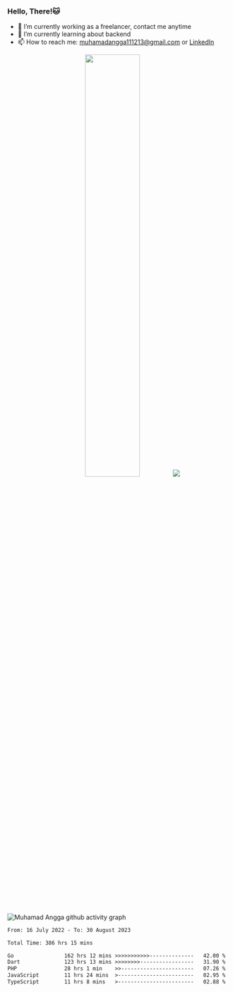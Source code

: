 
### Hello, There!🐱

- 🔭 I’m currently working as a freelancer, contact me anytime
- 🌱 I’m currently learning about backend
- 📫 How to reach me: [muhamadangga111213@gmail.com](mailto:muhamadangga111213@gmail.com) or [LinkedIn](https://www.linkedin.com/in/muhamad-angga)

<p align="center">
    <img width="49.5%" src="https://github-readme-stats.vercel.app/api?username=muhangga&count_private=true&theme=ocean_dark&show_icons=true" />
    &nbsp;
    <img src="https://github-readme-stats.vercel.app/api/top-langs/?username=muhangga&langs_count=8&layout=compact&theme=ocean_dark&show_icons=true" />
</p>

![Muhamad Angga github activity graph](https://github-readme-activity-graph.cyclic.app/graph?username=muhangga&custom_title=Angga&color=708090&theme=github-dark)


<!--START_SECTION:waka-->

```txt
From: 16 July 2022 - To: 30 August 2023

Total Time: 386 hrs 15 mins

Go                162 hrs 12 mins >>>>>>>>>>>--------------   42.00 %
Dart              123 hrs 13 mins >>>>>>>>-----------------   31.90 %
PHP               28 hrs 1 min    >>-----------------------   07.26 %
JavaScript        11 hrs 24 mins  >------------------------   02.95 %
TypeScript        11 hrs 8 mins   >------------------------   02.88 %
```

<!--END_SECTION:waka-->
